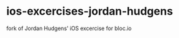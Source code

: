 ios-excercises-jordan-hudgens
=============================

fork of Jordan Hudgens' iOS excercise for bloc.io
